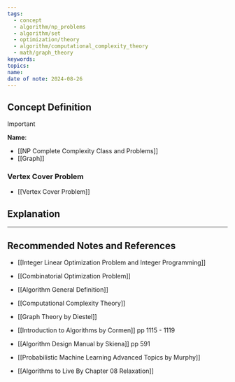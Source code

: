 ```yaml
---
tags:
  - concept
  - algorithm/np_problems
  - algorithm/set
  - optimization/theory
  - algorithm/computational_complexity_theory
  - math/graph_theory
keywords: 
topics: 
name: 
date of note: 2024-08-26
---
```


## Concept Definition

>[!important]
>**Name**: 



- [[NP Complete Complexity Class and Problems]]
- [[Graph]]

### Vertex Cover Problem

- [[Vertex Cover Problem]]


## Explanation






-----------
##  Recommended Notes and References


- [[Integer Linear Optimization Problem and Integer Programming]]
- [[Combinatorial Optimization Problem]]
- [[Algorithm General Definition]]
- [[Computational Complexity Theory]]



- [[Graph Theory by Diestel]]
- [[Introduction to Algorithms by Cormen]] pp 1115 - 1119
- [[Algorithm Design Manual by Skiena]] pp 591
- [[Probabilistic Machine Learning Advanced Topics by Murphy]]


- [[Algorithms to Live By Chapter 08 Relaxation]]